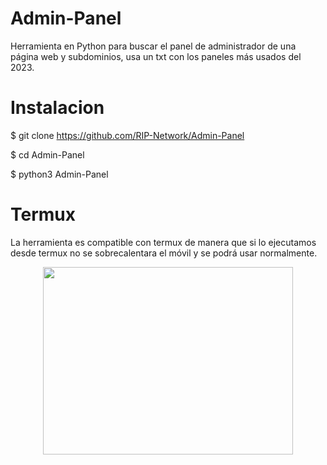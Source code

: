 # Admin-Panel

Herramienta en Python para buscar el panel de administrador de una página web y subdominios, usa un txt con los paneles más usados del 2023.

# Instalacion

$ git clone https://github.com/RIP-Network/Admin-Panel

$ cd Admin-Panel

$ python3 Admin-Panel

# Termux 

La herramienta es compatible con termux de manera que si lo ejecutamos desde termux no se sobrecalentara el móvil y se podrá usar normalmente.

<p align="center"> <img width="400" height="300" src="https://github.com/RIP-Network/"> </p>
